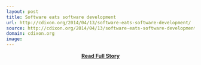 ```yaml
---
layout: post
title: Software eats software development
url: http://cdixon.org/2014/04/13/software-eats-software-development/
source: http://cdixon.org/2014/04/13/software-eats-software-development/
domain: cdixon.org
image: 
---
```


<p></p>
<center><p><a href="http://cdixon.org/2014/04/13/software-eats-software-development/" style='padding:25px; font-sze:18px; font-weight: bold;'>Read Full Story</a></p></center>
